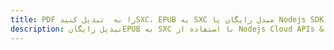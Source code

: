 ---title: PDF را به  تبدیل کنیدSXC، EPUB به SXC مبدل رایگان یا Nodejs SDKdescription: تبدیل رایگانEPUB به SXC با استفاده از Nodejs Cloud APIs & SDK همچنین اسناد PDF را در Cloud ایجاد، ویرایش و رندر کنید.---